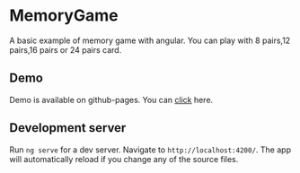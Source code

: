 # MemoryGame

A basic example of memory game with angular. You can play with 8 pairs,12 pairs,16 pairs or 24 pairs card. 

## Demo
Demo is available on github-pages. You can [click](https://bariscanyilmaz.github.io/memory-game-angular/) here.

## Development server

Run `ng serve` for a dev server. Navigate to `http://localhost:4200/`. The app will automatically reload if you change any of the source files.

